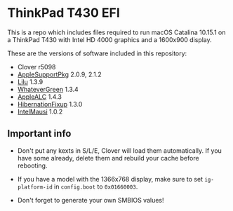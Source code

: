 # ThinkPad T430 EFI

This is a repo which includes files required to run macOS Catalina 10.15.1 on a ThinkPad T430 with Intel HD 4000 graphics and a 1600x900 display.

These are the versions of software included in this repository:

* Clover r5098
* [AppleSupportPkg](https://github.com/acidanthera/AppleSupportPkg/releases) 2.0.9, 2.1.2
* [Lilu](https://github.com/acidanthera/Lilu/releases) 1.3.9
* [WhateverGreen](https://github.com/acidanthera/WhateverGreen/releases) 1.3.4
* [AppleALC](https://github.com/acidanthera/AppleALC/releases) 1.4.3
* [HibernationFixup](https://github.com/acidanthera/HibernationFixup/releases) 1.3.0
* [IntelMausi](https://github.com/acidanthera/IntelMausi/releases) 1.0.2


## Important info

* Don't put any kexts in S/L/E, Clover will load them automatically. If you have some already, delete them and rebuild your cache before rebooting.

* If you have a model with the 1366x768 display, make sure to set `ig-platform-id` in `config.boot` to `0x01660003`.

* Don't forget to generate your own SMBIOS values!
